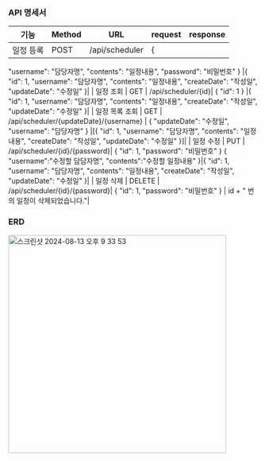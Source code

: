 
### API 명세서

| 기능       | Method | URL                                    | request |response|
|----------|------|----------------------------------------|------|---|
| 일정 등록    | POST | /api/scheduler  | {
"username": "담당자명",
"contents": "일정내용",
"password": "비밀번호"
} |{
"id": 1,
"username": "담당자명",
"contents": "일정내용",
"createDate": "작성일",
"updateDate": "수정일"
}|
| 일정 조회    | GET  | /api/scheduler/{id}| {
"id": 1
} |{
"id": 1,
"username": "담당자명",
"contents": "일정내용",
"createDate": "작성일",
"updateDate": "수정일"
}|
| 일정 목록 조회 | GET  | /api/scheduler/{updateDate}/{username} | {
"updateDate": "수정일",
"username": "담당자명"
} |[{
"id": 1,
"username": "담당자명",
"contents": "일정내용",
"createDate": "작성일",
"updateDate": "수정일"
}]|
| 일정 수정    | PUT  | /api/scheduler/{id}/{password}| {
"id": 1,
"password": "비밀번호"
} {
"username":"수정할 담담자명",
"contents":"수정할 일정내용"
}|{
"id": 1,
"username": "담당자명",
"contents": "일정내용",
"createDate": "작성일",
"updateDate": "수정일"
}|
| 일정 삭제    | DELETE | /api/scheduler/{id}/{password}| {
"id": 1,
"password": "비밀번호"
} | id + " 번의 일정이 삭제되었습니다."|



### ERD

<img width="439" alt="스크린샷 2024-08-13 오후 9 33 53" src="https://github.com/user-attachments/assets/d02bdbb6-aa43-4d20-9a61-f321a223e55d">
